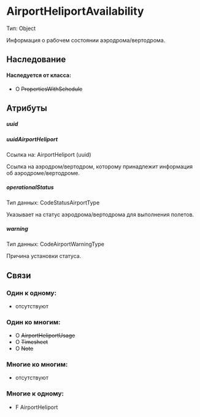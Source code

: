 AirportHeliportAvailability
====
Тип: Object

Информация о рабочем состоянии аэродрома/вертодрома.

## Наследование

#### Наследуется от класса:

- O ~~PropertiesWithSchedule~~

## Атрибуты

##### uuid

##### uuidAirportHeliport
Ссылка на: AirportHeliport (uuid)

Ссылка на аэродром/вертодром, которому принадлежит информация об аэродроме/вертодроме.

##### operationalStatus
Тип данных: CodeStatusAirportType

Указывает на статус аэродрома/вертодрома для выполнения полетов.

##### warning
Тип данных: CodeAirportWarningType

Причина установки статуса.

## Связи

### Один к одному:

- отсутствуют

### Один ко многим:

- O ~~AirportHeliportUsage~~
- O ~~Timesheet~~
- O ~~Note~~


### Многие ко многим:

- отсутствуют

### Многие к одному:

- F AirportHeliport
